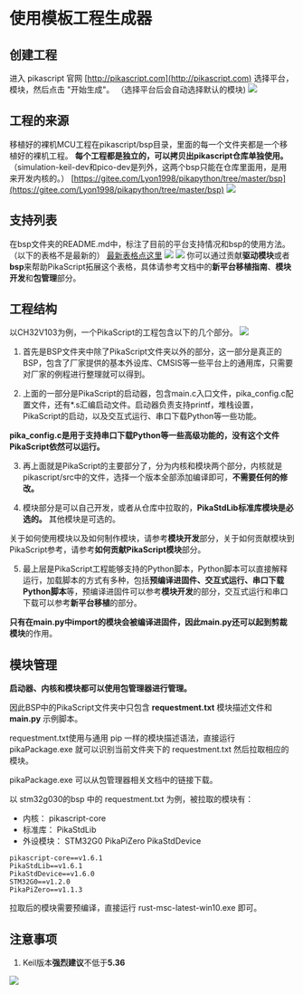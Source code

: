 # 使用模板工程生成器

## 创建工程
进入 pikascript 官网 [http://pikascript.com](http://pikascript.com)
选择平台，模块，然后点击 "开始生成"。
（选择平台后会自动选择默认的模块)
![](assets/1644129110261-049ad5bb-21af-40e2-9533-a1c8c86790f1.png)

## 工程的来源
移植好的裸机MCU工程在pikascript/bsp目录，里面的每一个文件夹都是一个移植好的裸机工程。
**每个工程都是独立的，可以拷贝出pikascript仓库单独使用。**
（simulation-keil-dev和pico-dev是列外，这两个bsp只能在仓库里面用，是用来开发内核的。）
[https://gitee.com/Lyon1998/pikapython/tree/master/bsp](https://gitee.com/Lyon1998/pikapython/tree/master/bsp)
![](assets/1638605947761-93b30636-099f-4c7c-a432-6aae5e2d8b53.png)

## 支持列表
在bsp文件夹的README.md中，标注了目前的平台支持情况和bsp的使用方法。
（以下的表格不是最新的）
[最新表格点这里](https://gitee.com/Lyon1998/pikapython#2%E5%B9%B3%E5%8F%B0%E6%94%AF%E6%8C%81%E5%88%97%E8%A1%A8)
![](assets/1639629972025-ca8fdf74-5dc2-472e-8497-5bc163bccdf4.png)
![](assets/1639629981607-43c6b771-34bf-45ac-9a66-8604f705ddff.png)
你可以通过贡献**驱动模块**或者**bsp**来帮助PikaScript拓展这个表格，具体请参考文档中的**新平台移植指南**、**模块开发**和**包管理**部分。

## 工程结构
以CH32V103为例，一个PikaScript的工程包含以下的几个部分。
![](assets/1638631568309-cbc19553-75be-4915-900a-72fe700b4d16.png)

1. 首先是BSP文件夹中除了PikaScript文件夹以外的部分，这一部分是真正的BSP，包含了厂家提供的基本外设库、CMSIS等一些平台上的通用库，只需要对厂家的例程进行整理就可以得到。

2. 上面的一部分是PikaScript的启动器，包含main.c入口文件，pika_config.c配置文件，还有*.s汇编启动文件。启动器负责支持printf，堆栈设置，PikaScript的启动，以及交互式运行、串口下载Python等一些功能。

**pika_config.c是用于支持串口下载Python等一些高级功能的，没有这个文件PikaScript依然可以运行。**


3. 再上面就是PikaScript的主要部分了，分为内核和模块两个部分，内核就是pikascript/src中的文件，选择一个版本全部添加编译即可，**不需要任何的修改。**


4. 模块部分是可以自己开发，或者从仓库中拉取的，**PikaStdLib标准库模块是必选的。** 其他模块是可选的。

关于如何使用模块以及如何制作模块，请参考**模块开发**部分，关于如何贡献模块到PikaScript参考，请参考**如何贡献PikaScript模块**部分。


5. 最上层是PikaScript工程能够支持的Python脚本，Python脚本可以直接解释运行，加载脚本的方式有多种，包括**预编译进固件、交互式运行、串口下载Python脚本**等，预编译进固件可以参考**模块开发**的部分，交互式运行和串口下载可以参考**新平台移植**的部分。

**只有在main.py中import的模块会被编译进固件，**因此main.py还可以起到**剪裁模块**的作用。

## 模块管理

**启动器、内核和模块都可以使用包管理器进行管理。**

因此BSP中的PikaScript文件夹中只包含 **requestment.txt** 模块描述文件和 **main.py** 示例脚本。

requestment.txt使用与通用 pip 一样的模块描述语法，直接运行 pikaPackage.exe 就可以识别当前文件夹下的 requestment.txt 然后拉取相应的模块。

pikaPackage.exe 可以从包管理器相关文档中的链接下载。

以 stm32g030的bsp 中的 requestment.txt 为例，被拉取的模块有：

- 内核： pikascript-core
- 标准库： PikaStdLib
- 外设模块： STM32G0 PikaPiZero PikaStdDevice

```
pikascript-core==v1.6.1
PikaStdLib==v1.6.1
PikaStdDevice==v1.6.0
STM32G0==v1.2.0
PikaPiZero==v1.1.3
```

拉取后的模块需要预编译，直接运行 rust-msc-latest-win10.exe 即可。
## 注意事项

1. Keil版本**强烈建议**不低于**5.36**

![](assets/1641372084863-db6426eb-b3cc-454d-b14a-5338818d01aa.png)
